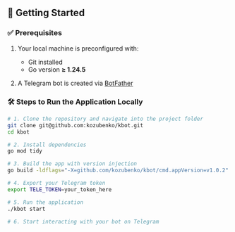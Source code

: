 ## 🚀 Getting Started

### ✅ Prerequisites

1. Your local machine is preconfigured with:
   - Git installed
   - Go version **≥ 1.24.5**

2. A Telegram bot is created via [BotFather](https://core.telegram.org/bots/tutorial)

### 🛠️ Steps to Run the Application Locally

```sh
# 1. Clone the repository and navigate into the project folder
git clone git@github.com:kozubenko/kbot.git
cd kbot

# 2. Install dependencies
go mod tidy

# 3. Build the app with version injection
go build -ldflags="-X=github.com/kozubenko/kbot/cmd.appVersion=v1.0.2"

# 4. Export your Telegram token
export TELE_TOKEN=your_token_here

# 5. Run the application
./kbot start

# 6. Start interacting with your bot on Telegram
